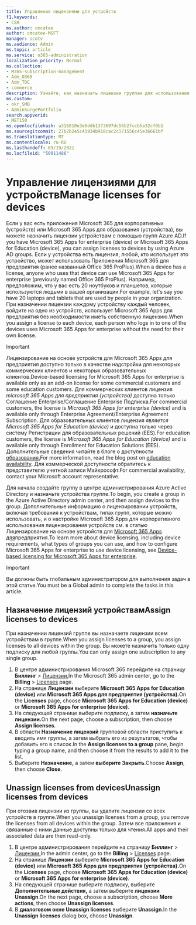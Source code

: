 ```yaml
---
title: Управление лицензиями для устройств
f1.keywords:
- CSH
ms.author: cmcatee
author: cmcatee-MSFT
manager: scotv
ms.audience: Admin
ms.topic: article
ms.service: o365-administration
localization_priority: Normal
ms.collection:
- M365-subscription-management
- Adm_O365
- Adm_TOC
- commerce
description: Узнайте, как назначать лицензии группам для использования с устройствами.
ms.custom:
- okr_SMB
- AdminSurgePortfolio
search.appverid:
- MET150
ms.openlocfilehash: a316810e3e6ddb1373697dc56b2fccb5a32cf0b1
ms.sourcegitcommit: 27b2b2e5c41934b918cac2c171556c45e36661bf
ms.translationtype: MT
ms.contentlocale: ru-RU
ms.lasthandoff: 03/19/2021
ms.locfileid: "50911486"
---
```

# <a name="manage-licenses-for-devices"></a><span data-ttu-id="03a51-103">Управление лицензиями для устройств</span><span class="sxs-lookup"><span data-stu-id="03a51-103">Manage licenses for devices</span></span>

<span data-ttu-id="03a51-104">Если у вас есть приложения Microsoft 365 для корпоративных (устройств) или Microsoft 365 Apps для образования (устройства), вы можете назначить лицензии устройствам с помощью групп Azure AD.</span><span class="sxs-lookup"><span data-stu-id="03a51-104">If you have Microsoft 365 Apps for enterprise (device) or Microsoft 365 Apps for Education (device), you can assign licenses to devices by using Azure AD groups.</span></span> <span data-ttu-id="03a51-105">Если у устройства есть лицензия, любой, кто использует это устройство, может использовать Приложения Microsoft 365 для предприятия (ранее названный Office 365 ProPlus).</span><span class="sxs-lookup"><span data-stu-id="03a51-105">When a device has a license, anyone who uses that device can use Microsoft 365 Apps for enterprise (previously named Office 365 ProPlus).</span></span> <span data-ttu-id="03a51-106">Например, предположим, что у вас есть 20 ноутбуков и планшетов, которые используются людьми в вашей организации.</span><span class="sxs-lookup"><span data-stu-id="03a51-106">For example, let's say you have 20 laptops and tablets that are used by people in your organization.</span></span> <span data-ttu-id="03a51-107">При назначении лицензии каждому устройству каждый человек, войдите на одно из устройств, использует Microsoft 365 Apps для предприятия без необходимости иметь собственную лицензию.</span><span class="sxs-lookup"><span data-stu-id="03a51-107">When you assign a license to each device, each person who logs in to one of the devices uses Microsoft 365 Apps for enterprise without the need for their own license.</span></span>

> [!IMPORTANT]
> <span data-ttu-id="03a51-108">Лицензирование на основе устройств для Microsoft 365 Apps для предприятия доступно только в качестве надстройки для некоторых коммерческих клиентов и некоторых образовательных клиентов.</span><span class="sxs-lookup"><span data-stu-id="03a51-108">Device-based licensing for Microsoft 365 Apps for enterprise is available only as an add-on license for some commercial customers and some education customers.</span></span> <span data-ttu-id="03a51-109">Для коммерческих клиентов лицензия *microsoft 365 Apps для предприятия (устройства)* доступна только Соглашение Enterprise/Соглашение Enterprise Подписка.</span><span class="sxs-lookup"><span data-stu-id="03a51-109">For commercial customers, the license is *Microsoft 365 Apps for enterprise (device)* and is available only through Enterprise Agreement/Enterprise Agreement Subscription.</span></span> <span data-ttu-id="03a51-110">Для образовательных клиентов лицензия *является Microsoft 365 Apps for Education (device)* и доступна только через систему Регистрации для образовательных решений (EES).</span><span class="sxs-lookup"><span data-stu-id="03a51-110">For education customers, the license is *Microsoft 365 Apps for Education (device)* and is available only through Enrollment for Education Solutions (EES).</span></span> <span data-ttu-id="03a51-111">Дополнительные сведения читайте в блоге о доступности [образования.](https://educationblog.microsoft.com/2019/08/attention-it-administrators-announcing-device-based-subscription-for-education/)</span><span class="sxs-lookup"><span data-stu-id="03a51-111">For more information, read the blog post on [education availability](https://educationblog.microsoft.com/2019/08/attention-it-administrators-announcing-device-based-subscription-for-education/).</span></span> <span data-ttu-id="03a51-112">Для коммерческой доступности обратитесь к представителю учетной записи Майкрософт.</span><span class="sxs-lookup"><span data-stu-id="03a51-112">For commercial availability, contact your Microsoft account representative.</span></span>

<span data-ttu-id="03a51-113">Для начала создайте группу в центре администрирования Azure Active Directory и назначьте устройства группе.</span><span class="sxs-lookup"><span data-stu-id="03a51-113">To begin, you create a group in the Azure Active Directory admin center, and then assign devices to the group.</span></span> <span data-ttu-id="03a51-114">Дополнительные информацию о лицензировании устройств, включая требования к устройствам, типах групп, которые можно использовать, и о настройке Microsoft 365 Apps для корпоративного использования лицензирования устройств см. в статью Лицензирование на основе устройств для [Microsoft 365 Apps для](/deployoffice/device-based-licensing)предприятия.</span><span class="sxs-lookup"><span data-stu-id="03a51-114">To learn more about device licensing, including device requirements, what types of groups you can use, and how to configure Microsoft 365 Apps for enterprise to use device licensing, see [Device-based licensing for Microsoft 365 Apps for enterprise](/deployoffice/device-based-licensing).</span></span>

> [!IMPORTANT]
> <span data-ttu-id="03a51-115">Вы должны быть глобальным администратором для выполнения задач в этой статье.</span><span class="sxs-lookup"><span data-stu-id="03a51-115">You must be a Global admin to complete the tasks in this article.</span></span>

## <a name="assign-licenses-to-devices"></a><span data-ttu-id="03a51-116">Назначение лицензий устройствам</span><span class="sxs-lookup"><span data-stu-id="03a51-116">Assign licenses to devices</span></span>

<span data-ttu-id="03a51-117">При назначении лицензий группе вы назначаете лицензии всем устройствам в группе.</span><span class="sxs-lookup"><span data-stu-id="03a51-117">When you assign licenses to a group, you assign licenses to all devices within the group.</span></span> <span data-ttu-id="03a51-118">Вы можете назначить только одну подписку для любой группы.</span><span class="sxs-lookup"><span data-stu-id="03a51-118">You can only assign one subscription to any single group.</span></span>

1. <span data-ttu-id="03a51-119">В центре администрирования Microsoft 365 перейдите на страницу **Биллинг**  >  <a href="https://go.microsoft.com/fwlink/p/?linkid=842264" target="_blank">Лицензии.</a></span><span class="sxs-lookup"><span data-stu-id="03a51-119">In the Microsoft 365 admin center, go to the **Billing** > <a href="https://go.microsoft.com/fwlink/p/?linkid=842264" target="_blank">Licenses</a> page.</span></span>
2. <span data-ttu-id="03a51-120">На странице **Лицензии** выберите **Microsoft 365 Apps for Education (device)** или **Microsoft 365 Apps для предприятия (устройства).**</span><span class="sxs-lookup"><span data-stu-id="03a51-120">On the **Licenses** page, choose **Microsoft 365 Apps for Education (device)** or **Microsoft 365 Apps for enterprise (device)**.</span></span>
3. <span data-ttu-id="03a51-121">На следующей странице выберите подписку, а затем **назначьте лицензии.**</span><span class="sxs-lookup"><span data-stu-id="03a51-121">On the next page, choose a subscription, then choose **Assign licenses**.</span></span>
4. <span data-ttu-id="03a51-122">В области **Назначение лицензий** групповой области приступить к вводить имя группы, а затем выбрать его из результатов, чтобы добавить его в список.</span><span class="sxs-lookup"><span data-stu-id="03a51-122">In the **Assign licenses to a group** pane, begin typing a group name, and then choose it from the results to add it to the list.</span></span>
5. <span data-ttu-id="03a51-123">Выберите **Назначение,** а затем **выберите Закрыть**.</span><span class="sxs-lookup"><span data-stu-id="03a51-123">Choose **Assign**, then choose **Close**.</span></span>

## <a name="unassign-licenses-from-devices"></a><span data-ttu-id="03a51-124">Unassign licenses from devices</span><span class="sxs-lookup"><span data-stu-id="03a51-124">Unassign licenses from devices</span></span>

<span data-ttu-id="03a51-125">При отозвив лицензии из группы, вы удалите лицензии со всех устройств в группе.</span><span class="sxs-lookup"><span data-stu-id="03a51-125">When you unassign licenses from a group, you remove the licenses from all devices within the group.</span></span> <span data-ttu-id="03a51-126">Затем все приложения и связанные с ними данные доступны только для чтения.</span><span class="sxs-lookup"><span data-stu-id="03a51-126">All apps and their associated data are then read-only.</span></span>

1. <span data-ttu-id="03a51-127">В центре администрирования перейдите на страницу **Биллинг**  >  <a href="https://go.microsoft.com/fwlink/p/?linkid=842264" target="_blank">Лицензии.</a></span><span class="sxs-lookup"><span data-stu-id="03a51-127">In the admin center, go to the **Billing** > <a href="https://go.microsoft.com/fwlink/p/?linkid=842264" target="_blank">Licenses</a> page.</span></span>
2. <span data-ttu-id="03a51-128">На странице **Лицензии** выберите **Microsoft 365 Apps for Education (device)** или **Microsoft 365 Apps для предприятия (устройства).**</span><span class="sxs-lookup"><span data-stu-id="03a51-128">On the **Licenses** page, choose **Microsoft 365 Apps for Education (device)** or **Microsoft 365 Apps for enterprise (device)**.</span></span>
3. <span data-ttu-id="03a51-129">На следующей странице выберите подписку, выберите **Дополнительные действия,** а затем выберите **лицензии Unassign**.</span><span class="sxs-lookup"><span data-stu-id="03a51-129">On the next page, choose a subscription, choose **More actions**, then choose **Unassign licenses**.</span></span>
4. <span data-ttu-id="03a51-130">В **диалоговом окне Unassign licenses** выберите **Unassign**.</span><span class="sxs-lookup"><span data-stu-id="03a51-130">In the **Unassign licenses** dialog box, choose **Unassign**.</span></span>